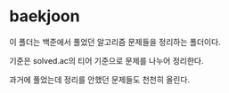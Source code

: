 # baekjoon

이 폴더는 백준에서 풀었던 알고리즘 문제들을 정리하는 폴더이다.

기준은 solved.ac의 티어 기준으로 문제를 나누어 정리한다.

과거에 풀었는데 정리를 안했던 문제들도 천천히 올린다.